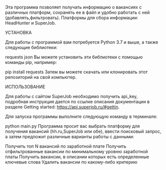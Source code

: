 Эта программа позволяет получать информацию о вакансиях с различных платформ, сохранять ее в файл и удобно работать с ней (добавлять,фильтровать). Платформы для сбора информации: HeadHunter и SuperJob.

УСТАНОВКА

Для работы с программой вам потребуется Python 3.7 и выше, а также следующие библиотеки:

requests
json
Вы можете установить эти библиотеки с помощью команды pip, например:

pip install requests
Затем вы можете скачать или клонировать этот репозиторий на свой компьютер.

ИСПОЛЬЗОВАНИЕ

Для работы с сайтом SuperJob необходимо получить api_key, подробная инструкция дается по ссылке описания документации в разделе Getting started: https://api.superjob.ru/#gettin.

Для запуска программы выполните следующую команду в терминале:

python main.py
Программа просит вас выбрать платформу для получения вакансий (hh.ru,SuperJob или обе), ввести поисковый запрос, а затем предложит различные варианты работы с данными:

Получить топ N вакансий по заработной плате
Получить отфильтрованные вакансии по минимальному уровню заработной платы
Получить вакансии, в описании которых есть определенные ключевые слова
Удалить вакансии по какому-либо критерию
